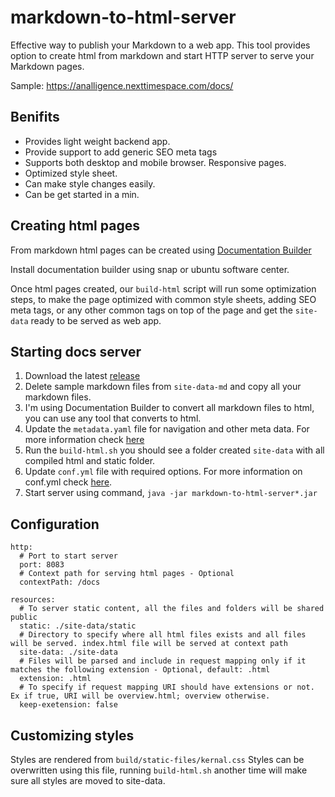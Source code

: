 # markdown-to-html-server

Effective way to publish your Markdown to a web app. This tool provides option to create html from markdown and start HTTP server to serve your Markdown pages.

Sample: https://analligence.nexttimespace.com/docs/

## Benifits

* Provides light weight backend app.
* Provide support to add generic SEO meta tags
* Supports both desktop and mobile browser. Responsive pages.
* Optimized style sheet.
* Can make style changes easily.
* Can be get  started in a min.


## Creating html pages

From markdown html pages can be created using [Documentation Builder](https://snapcraft.io/documentation-builder)

Install documentation builder using snap or ubuntu software center.

Once html pages created, our `build-html` script will run some optimization steps, to make the page optimized with common style sheets, adding SEO meta tags, or any other common tags on top of the page and get the `site-data` ready to be served as web app.

## Starting docs server

1. Download the latest [release](https://github.com/next-time-space/markdown-to-html-server/releases)
2. Delete sample markdown files from `site-data-md` and copy all your markdown files.
3. I'm using Documentation Builder to convert all markdown files to html, you can use any tool that converts to html.
4. Update the `metadata.yaml` file for navigation and other meta data. For more information check [here](https://docs.ubuntu.com/documentation-builder/en/)
5. Run the `build-html.sh` you should see a folder created `site-data` with all compiled html and static folder.
6. Update `conf.yml` file with required options. For more information on conf.yml check [here](https://github.com/next-time-space/markdown-to-html-server#configuration).
7. Start server using command, `java -jar markdown-to-html-server*.jar`

## Configuration

```
http:
  # Port to start server
  port: 8083
  # Context path for serving html pages - Optional
  contextPath: /docs

resources:
  # To server static content, all the files and folders will be shared public
  static: ./site-data/static
  # Directory to specify where all html files exists and all files will be served. index.html file will be served at context path
  site-data: ./site-data
  # Files will be parsed and include in request mapping only if it matches the following extension - Optional, default: .html
  extension: .html
  # To specify if request mapping URI should have extensions or not. Ex if true, URI will be overview.html; overview otherwise.
  keep-exetension: false
```

## Customizing styles

Styles are rendered from `build/static-files/kernal.css` Styles can be overwritten using this file, running `build-html.sh` another time will make sure all styles are moved to site-data.
